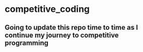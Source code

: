 # competitive_coding

## Going to update this repo time to time as I continue my journey to competitive programming
